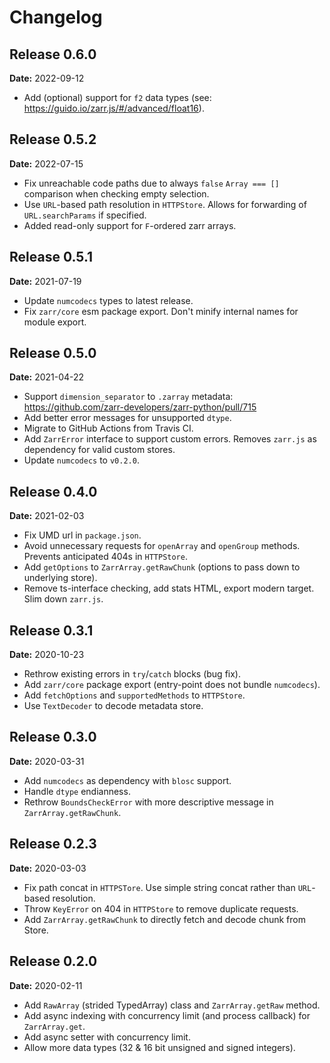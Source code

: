 # Changelog

## Release 0.6.0
**Date:** 2022-09-12

* Add (optional) support for `f2` data types (see: https://guido.io/zarr.js/#/advanced/float16).

## Release 0.5.2
**Date:** 2022-07-15

* Fix unreachable code paths due to always `false` `Array === []` comparison when checking empty selection.
* Use `URL`-based path resolution in `HTTPStore`. Allows for forwarding of `URL.searchParams` if specified.
* Added read-only support for `F`-ordered zarr arrays.

## Release 0.5.1
**Date:** 2021-07-19

* Update `numcodecs` types to latest release.
* Fix `zarr/core` esm package export. Don't minify internal names for module export.

## Release 0.5.0
**Date:** 2021-04-22

* Support `dimension_separator` to `.zarray` metadata: https://github.com/zarr-developers/zarr-python/pull/715
* Add better error messages for unsupported `dtype`.
* Migrate to GitHub Actions from Travis CI.
* Add `ZarrError` interface to support custom errors. Removes `zarr.js` as dependency for valid custom stores.
* Update `numcodecs` to `v0.2.0`.

## Release 0.4.0
**Date:** 2021-02-03

* Fix UMD url in `package.json`.
* Avoid unnecessary requests for `openArray` and `openGroup` methods. Prevents anticipated 404s in `HTTPStore`.
* Add `getOptions` to `ZarrArray.getRawChunk` (options to pass down to underlying store).
* Remove ts-interface checking, add stats HTML, export modern target. Slim down `zarr.js`.

## Release 0.3.1
**Date:** 2020-10-23

* Rethrow existing errors in `try`/`catch` blocks (bug fix).
* Add `zarr/core` package export (entry-point does not bundle `numcodecs`).
* Add `fetchOptions` and `supportedMethods` to `HTTPStore`.
* Use `TextDecoder` to decode metadata store.

## Release 0.3.0
**Date:** 2020-03-31

* Add `numcodecs` as dependency with `blosc` support.
* Handle `dtype` endianness.
* Rethrow `BoundsCheckError` with more descriptive message in `ZarrArray.getRawChunk`.

## Release 0.2.3
**Date:** 2020-03-03

* Fix path concat in `HTTPSTore`. Use simple string concat rather than `URL`-based resolution.
* Throw `KeyError` on 404 in `HTTPStore` to remove duplicate requests.
* Add `ZarrArray.getRawChunk` to directly fetch and decode chunk from Store.

## Release 0.2.0
**Date:** 2020-02-11

* Add `RawArray` (strided TypedArray) class and `ZarrArray.getRaw` method.
* Add async indexing with concurrency limit (and process callback) for `ZarrArray.get`.
* Add async setter with concurrency limit.
* Allow more data types (32 & 16 bit unsigned and signed integers).

